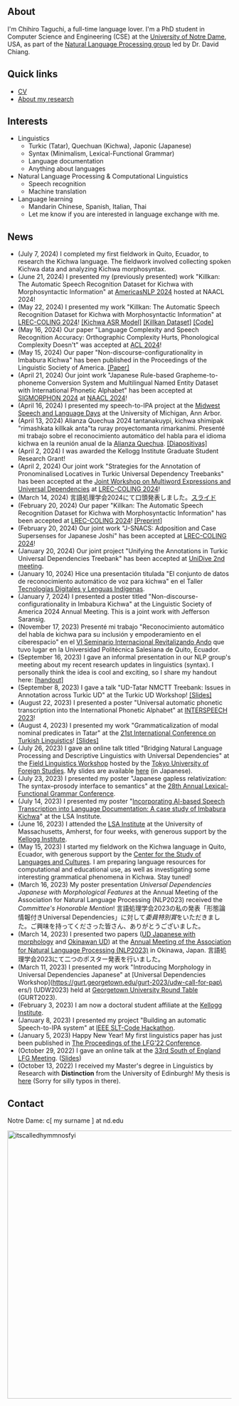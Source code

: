 ## About

I'm Chihiro Taguchi, a full-time language lover.
I'm a PhD student in Computer Science and Engineering (CSE) at the [University of Notre Dame](https://nd.edu), USA,
as part of the [Natural Language Processing group](https://nlp.nd.edu) led by Dr. David Chiang.
<br />

## Quick links
- [CV](./assets/pdf/CV.pdf)
- [About my research](./about.md)

## Interests
- Linguistics
    - Turkic (Tatar), Quechuan (Kichwa), Japonic (Japanese)
    - Syntax (Minimalism, Lexical-Functional Grammar)
    - Language documentation
    - Anything about languages
- Natural Language Processing & Computational Linguistics
    - Speech recognition
    - Machine translation
- Language learning
    - Mandarin Chinese, Spanish, Italian, Thai
    - Let me know if you are interested in language exchange with me.

## News
- (July 7, 2024) I completed my first fieldwork in Quito, Ecuador, to research the Kichwa language. The fieldwork involved collecting spoken Kichwa data and analyzing Kichwa morphosyntax.
- (June 21, 2024) I presented my (previously presented) work "Killkan: The Automatic Speech Recognition Dataset for Kichwa with Morphosyntactic Information" at [AmericasNLP 2024](https://turing.iimas.unam.mx/americasnlp/2024_workshop.html) hosted at NAACL 2024!
- (May 22, 2024) I presented my work "Killkan: The Automatic Speech Recognition Dataset for Kichwa with Morphosyntactic Information" at [LREC-COLING 2024](https://lrec-coling-2024.org)! [[Kichwa ASR Model]](https://huggingface.co/ctaguchi/killkan_asr) [[Killkan Dataset]](https://huggingface.co/datasets/ctaguchi/killkan) [[Code]](https://github.com/ctaguchi/killkan)
- (May 16, 2024) Our paper "Language Complexity and Speech Recognition Accuracy: Orthographic Complexity Hurts, Phonological Complexity Doesn't" was accepted at [ACL 2024](https://2024.aclweb.org/)!
- (May 15, 2024) Our paper "Non-discourse-configurationality in Imbabura Kichwa" has been published in the Proceedings of the Linguistic Society of America. [[Paper]](https://journals.linguisticsociety.org/proceedings/index.php/PLSA/article/view/5687)
- (April 21, 2024) Our joint work "Japanese Rule-based Grapheme-to-phoneme Conversion System and Multilingual Named Entity Dataset with International Phonetic Alphabet" has been accepted at [SIGMORPHON 2024](https://sigmorphon.github.io/workshops/2024/) at [NAACL 2024](https://2024.naacl.org)!
- (April 16, 2024) I presented my speech-to-IPA project at the [Midwest Speech and Language Days](https://ai.engin.umich.edu/news/midwest-speech-and-language-days) at the University of Michigan, Ann Arbor.
- (April 13, 2024) Alianza Quechua 2024 tantanakuypi, kichwa shimipak "rimashkata killkak anta"ta ruray proyectomanta rimarkanimi. Presenté mi trabajo sobre el reconocimiento automático del habla para el idioma kichwa en la reunión anual de la [Alianza Quechua](https://thequechua.org). [[Diapositivas]](./assets/pdf/QA2024slides.pdf)
- (April 2, 2024) I was awarded the Kellogg Institute Graduate Student Research Grant!
- (April 2, 2024) Our joint work "Strategies for the Annotation of Pronominalised Locatives in Turkic Universal Dependency Treebanks" has been accepted at the [Joint Workshop on Multiword Expressions and Universal Dependencies](https://multiword.org/mweud2024/) at [LREC-COLING 2024](https://lrec-coling-2024.org)!
- (March 14, 2024) 言語処理学会2024にて口頭発表しました。[スライド](./assets/pdf/NLP2024slides.pdf)
- (February 20, 2024) Our paper "Killkan: The Automatic Speech Recognition Dataset for Kichwa with Morphosyntactic Information" has been accepted at [LREC-COLING 2024](https://lrec-coling-2024.org)! [[Preprint]](https://arxiv.org/abs/2404.15501)
- (February 20, 2024) Our joint work "J-SNACS: Adposition and Case Supersenses for Japanese Joshi" has been accepted at [LREC-COLING 2024](https://lrec-coling-2024.org)! 
- (January 20, 2024) Our joint project "Unifying the Annotations in Turkic Universal Dependencies Treebank" has been accepted at [UniDive 2nd meeting](https://unidive.lisn.upsaclay.fr/doku.php?id=meetings:general_meetings:2nd_unidive_general_meeting).
- (January 10, 2024) Hice una presentación titulada "El conjunto de datos de reconocimiento automático de voz para kichwa" en el Taller [Tecnologías Digitales y Lenguas Indígenas](https://ws.dcc.uchile.cl).
- (January 7, 2024) I presented a poster titled "Non-discourse-configurationality in Imbabura Kichwa" at the Linguistic Society of America 2024 Annual Meeting. This is a joint work with Jefferson Saransig.
- (November 17, 2023) Presenté mi trabajo "Reconocimiento automático del habla de kichwa para su inclusión y empoderamiento en el ciberespacio" en el [VI Seminario Internacional Revitalizando Ando](https://revitalizandoando.ups.edu.ec) que tuvo lugar en la Universidad Politécnica Salesiana de Quito, Ecuador.
- (September 16, 2023) I gave an informal presentation in our NLP group's meeting about my recent research updates in linguistics (syntax). I personally think the idea is cool and exciting, so I share my handout here: [[handout]](./assets/pdf/AME_NLP_reading_group.pdf)
- (September 8, 2023) I gave a talk "UD-Tatar NMCTT Treebank: Issues in Annotation across Turkic UD" at the Turkic UD Workshop! [[Slides]](./assets/pdf/UDTurkic2023_Slides.pdf)
- (August 22, 2023) I presented a poster "Universal automatic phonetic transcription into the International Phonetic Alphabet" at [INTERSPEECH 2023](https://interspeech2023.org/)!
- (August 4, 2023) I presented my work "Grammaticalization of modal nominal predicates in Tatar" at the [21st International Conference on Turkish Linguistics](https://ictl.uni-mainz.de/)! [[Slides]](./assets/pdf/ICTL_Tatar_modal_nominal_predicate.pdf)
- (July 26, 2023) I gave an online talk titled "Bridging Natural Language Processing and Descriptive Linguistics with Universal Dependencies" at the [Field Linguistics Workshop](https://lingdy.aa-ken.jp/en/news/15787) hosted by the [Tokyo University of Foreign Studies](http://www.tufs.ac.jp/english/). My slides are available [here](./assets/pdf/UD_langdoc.pdf) (in Japanese).
- (July 23, 2023) I presented my poster "Japanese gapless relativization: The syntax–prosody interface to semantics" at the [28th Annual Lexical-Functional Grammar Conference](https://sas.rochester.edu/cls/lfg23/).
- (July 14, 2023) I presented my poster "[Incorporating AI-based Speech Transcription into Language Documentation: A case study of Imbabura Kichwa](./assets/pdf/LSA_Institute2023_poster.pdf)" at the LSA Institute.
- (June 16, 2023) I attended the [LSA Institute](https://blogs.umass.edu/lingstitute2023/) at the University of Massachusetts, Amherst, for four weeks, with generous support by the [Kellogg Institute](https://kellogg.nd.edu/).
- (May 15, 2023) I started my fieldwork on the Kichwa language in Quito, Ecuador, with generous support by the [Center for the Study of Languages and Cultures](https://cslc.nd.edu/). I am preparing language resources for computational and educational use, as well as investigating some interesting grammatical phenomena in Kichwa. Stay tuned!
- (March 16, 2023) My poster presentation *Universal Dependencies Japanese with Morphological Features* at the Annual Meeting of the Association for Natural Language Processing (NLP2023) received the *Committee's Honorable Mention*!
言語処理学会2023の私の発表「形態論情報付きUniversal Dependencies」に対して*委員特別賞*をいただきました。ご興味を持ってくださった皆さん、ありがとうございました。
- (March 14, 2023) I presented two papers ([UD Japanese with morphology](https://www.anlp.jp/proceedings/annual_meeting/2023/pdf_dir/P3-6.pdf) and [Okinawan UD](https://www.anlp.jp/proceedings/annual_meeting/2023/pdf_dir/P3-8.pdf))  at the [Annual Meeting of the Association for Natural Language Processing (NLP2023)](https://www.anlp.jp/nlp2023/) in Okinawa, Japan.
言語処理学会2023にて二つのポスター発表を行いました。
- (March 11, 2023) I presented my work "Introducing Morphology in Universal Dependencies Japanese" at [Universal Dependencies Workshop](https://gurt.georgetown.edu/gurt-2023/udw-call-for-pap\
ers/) (UDW2023) held at [Georgetown University Round Table](https://gurt.georgetown.edu/gurt-2023/) (GURT2023).
- (February 3, 2023) I am now a doctoral student affiliate at the [Kellogg Institute](https://kellogg.nd.edu).
- (January 8, 2023) I presented my project "Building an automatic Speech-to-IPA system" at [IEEE SLT-Code Hackathon](https://slt2022.org/hackathon.php).
- (January 5, 2023) Happy New Year! My first linguistics paper has just been published in [The Proceedings of the LFG'22 Conference](https://ojs.ub.uni-konstanz.de/lfg/index.php/main/index).
- (October 29, 2022) I gave an online talk at the [33rd South of England LFG Meeting](https://sites.google.com/site/selfgmeetings/south-of-england-lfg-meetings/se-lfg33). ([Slides](./assets/pdf/LFG_SE.pdf))
- (October 13, 2022) I received my Master's degree in Linguistics by Research with <b>Distinction</b> from the University of Edinburgh!
My thesis is [here](./assets/pdf/MScR_dissertation_final.pdf) (Sorry for silly typos in there).

## Contact
Notre Dame: c[ my surname ] at nd.edu

<img width="601" alt="itscalledhymmnosfyi" src="https://user-images.githubusercontent.com/72488381/213342087-609e6bf7-07c2-4a76-b529-710e34e11c1e.png">
